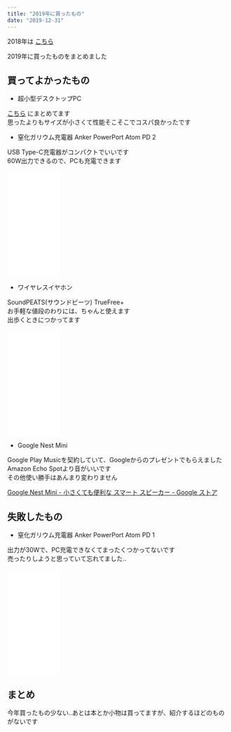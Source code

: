 ```yaml
---
title: "2019年に買ったもの"
date: "2019-12-31"
---
```


2018年は [こちら](https://blog.freks.jp/bestbuy-2018)  

2019年に買ったものをまとめました  

## 買ってよかったもの

- 超小型デスクトップPC  

[こちら](https://blog.freks.jp/intel-nuc-BLKNUC7I7DNKE) にまとめてます  
思ったよりもサイズが小さくて性能そこそこでコスパ良かったです

- 窒化ガリウム充電器 Anker PowerPort Atom PD 2  

USB Type-C充電器がコンパクトでいいです  
60W出力できるので、PCも充電できます  

<iframe style="width:120px;height:240px;" marginwidth="0" marginheight="0" scrolling="no" frameborder="0" src="//rcm-fe.amazon-adsystem.com/e/cm?lt1=_blank&bc1=000000&IS2=1&bg1=FFFFFF&fc1=000000&lc1=0000FF&t=freks-22&language=ja_JP&o=9&p=8&l=as4&m=amazon&f=ifr&ref=as_ss_li_til&asins=B07DPQ7WB7&linkId=7f0946bf274abcc4a67f0dd583fcf370"></iframe>

- ワイヤレスイヤホン

SoundPEATS(サウンドピーツ) TrueFree+  
お手軽な値段のわりには、ちゃんと使えます  
出歩くときにつかってます  

<iframe style="width:120px;height:240px;" marginwidth="0" marginheight="0" scrolling="no" frameborder="0" src="//rcm-fe.amazon-adsystem.com/e/cm?lt1=_blank&bc1=000000&IS2=1&bg1=FFFFFF&fc1=000000&lc1=0000FF&t=freks-22&language=ja_JP&o=9&p=8&l=as4&m=amazon&f=ifr&ref=as_ss_li_til&asins=B07MX7V8XM&linkId=49d4ddd80dfbd059d33770075875da92"></iframe>

- Google Nest Mini

Google Play Musicを契約していて、Googleからのプレゼントでもらえました  
Amazon Echo Spotより音がいいです  
その他使い勝手はあんまり変わりません

[Google Nest Mini \- 小さくても便利な スマート スピーカー \- Google ストア](https://store.google.com/jp/product/google_nest_mini)

## 失敗したもの

- 窒化ガリウム充電器 Anker PowerPort Atom PD 1

出力が30Wで、PC充電できなくてまったくつかってないです  
売ったりしようと思っていて忘れてました..

<iframe style="width:120px;height:240px;" marginwidth="0" marginheight="0" scrolling="no" frameborder="0" src="//rcm-fe.amazon-adsystem.com/e/cm?lt1=_blank&bc1=000000&IS2=1&bg1=FFFFFF&fc1=000000&lc1=0000FF&t=freks-22&language=ja_JP&o=9&p=8&l=as4&m=amazon&f=ifr&ref=as_ss_li_til&asins=B07DHQKQPL&linkId=3d5664d318ba643f772e48031cdca90c"></iframe>

## まとめ

今年買ったもの少ない..あとは本とか小物は買ってますが、紹介するほどのものがないです  